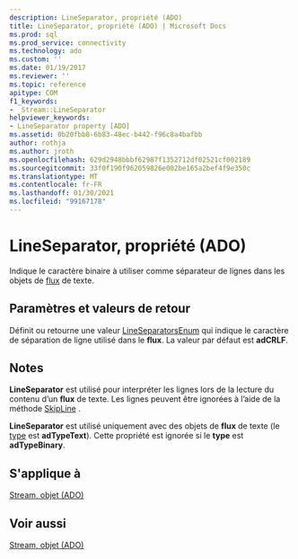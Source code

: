 ```yaml
---
description: LineSeparator, propriété (ADO)
title: LineSeparator, propriété (ADO) | Microsoft Docs
ms.prod: sql
ms.prod_service: connectivity
ms.technology: ado
ms.custom: ''
ms.date: 01/19/2017
ms.reviewer: ''
ms.topic: reference
apitype: COM
f1_keywords:
- _Stream::LineSeparator
helpviewer_keywords:
- LineSeparator property [ADO]
ms.assetid: 0b20fbb8-6b83-48ec-b442-f96c8a4bafbb
author: rothja
ms.author: jroth
ms.openlocfilehash: 629d2948bbbf62987f1352712df02521cf002189
ms.sourcegitcommit: 33f0f190f962059826e002be165a2bef4f9e350c
ms.translationtype: MT
ms.contentlocale: fr-FR
ms.lasthandoff: 01/30/2021
ms.locfileid: "99167178"
---
```

# <a name="lineseparator-property-ado"></a>LineSeparator, propriété (ADO)
Indique le caractère binaire à utiliser comme séparateur de lignes dans les objets de [flux](./stream-object-ado.md) de texte.  
  
## <a name="settings-and-return-values"></a>Paramètres et valeurs de retour  
 Définit ou retourne une valeur [LineSeparatorsEnum](./lineseparatorsenum.md) qui indique le caractère de séparation de ligne utilisé dans le **flux**. La valeur par défaut est **adCRLF**.  
  
## <a name="remarks"></a>Notes  
 **LineSeparator** est utilisé pour interpréter les lignes lors de la lecture du contenu d’un **flux** de texte. Les lignes peuvent être ignorées à l’aide de la méthode [SkipLine](./skipline-method.md) .  
  
 **LineSeparator** est utilisé uniquement avec des objets de **flux** de texte (le [type](./type-property-ado-stream.md) est **adTypeText**). Cette propriété est ignorée si le **type** est **adTypeBinary**.  
  
## <a name="applies-to"></a>S'applique à  
 [Stream, objet (ADO)](./stream-object-ado.md)  
  
## <a name="see-also"></a>Voir aussi  
 [Stream, objet (ADO)](./stream-object-ado.md)